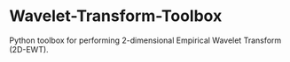 # Wavelet-Transform-Toolbox

Python toolbox for performing 2-dimensional Empirical Wavelet Transform (2D-EWT). 
